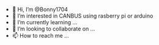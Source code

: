 - 👋 Hi, I’m @Bonny1704
- 👀 I’m interested in CANBUS using rasberry pi or arduino
- 🌱 I’m currently learning ...
- 💞️ I’m looking to collaborate on ...
- 📫 How to reach me ...

<!---
Bonny1704/Bonny1704 is a ✨ special ✨ repository because its `README.md` (this file) appears on your GitHub profile.
You can click the Preview link to take a look at your changes.
--->
